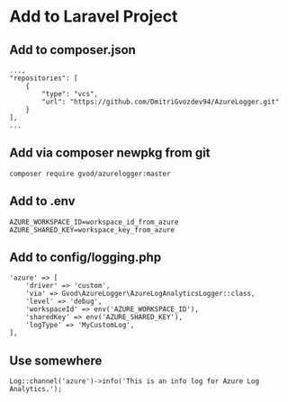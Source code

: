 
# Add to Laravel Project

## Add to composer.json
```
...,
"repositories": [
    {
        "type": "vcs",
        "url": "https://github.com/DmitriGvozdev94/AzureLogger.git"
    }
],
...
```

## Add via composer newpkg from git
`composer require gvod/azurelogger:master`

## Add to .env
```
AZURE_WORKSPACE_ID=workspace_id_from_azure
AZURE_SHARED_KEY=workspace_key_from_azure
```

## Add to config/logging.php

```
'azure' => [
    'driver' => 'custom',
    'via' => Gvod\AzureLogger\AzureLogAnalyticsLogger::class,
    'level' => 'debug',
    'workspaceId' => env('AZURE_WORKSPACE_ID'),
    'sharedKey' => env('AZURE_SHARED_KEY'),
    'logType' => 'MyCustomLog',
],
```

## Use somewhere
`Log::channel('azure')->info('This is an info log for Azure Log Analytics.');`

